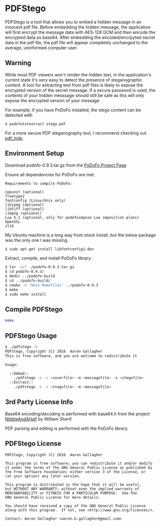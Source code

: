 # PDFStego
PDFStego is a tool that allows you to embed a hidden message in an innocent pdf file.  Before embedding the hidden message, the application will first encrypt the message data with AES-128 GCM and then encode the encrypted data as base64.  After embedding the encoded/encrpyted secret data in the pdf file, the pdf file will appear completely unchanged to the average, uninformed computer user.

## Warning
While most PDF viewers won't render the hidden text, in the application's current state it's very easy to detect the presence of steganographic content.  A tool for extracting text from pdf files is likely to expose the encrypted version of the secret message.  If a secure password is used, the contents of your hidden messsage should still be safe as this will only expose the encrypted version of your message.

For example, if you have PoDoFo installed, the stego content can be detected with

```
$ podofotxtextract stego.pdf
```

For a more secure PDF steganography tool, I recommend checking out [pdf_hide](https://github.com/ncanceill/pdf_hide).

## Environment Setup
Download podofo-0.9.3.tar.gz from the [PoDoFo Project Page](http://podofo.sourceforge.net/download.html)

Ensure all dependencies for PoDoFo are met.

```
Requirements to compile PoDoFo:

cppunit (optional)
freetype2
fontconfig (Linux/Unix only)
libjpeg (optional)
libtiff (optional)
libpng (optional)
Lua 5.1 (optional, only for podofoimpose Lua imposition plans)
OpenSSL
zlib
```

My Ubuntu machine is a long way from stock install, but the below package was the only one I was missing.

```bash
$ sudo apt-get install libfontconfig1-dev
```

Extract, compile, and install PoDoFo library.

```bash
$ tar -xvf ./podofo-0.9.3.tar.gz
$ cd podofo-0.9.3/
$ mkdir ../podofo-build
$ cd ../podofo-build/
$ cmake -G "Unix Makefiles" ../podofo-0.9.3
$ make
$ sudo make install
```

## Compile PDFStego

```bash
make
```

## PDFStego Usage

```bash
$ ./pdfstego -h
PDFStego, Copyright (C) 2016  Aaron Gallagher
This is free software, and you are welcome to redistribute it

Usage:

  ::Embed::
	./pdfstego -e -c <coverfile> -m <messagefile> -s <stegofile>
  ::Extract::
	./pdfstego -x -s <stegofile> -m <messagefile>
```

## 3rd Party License Info

Base64 encoding/decoding is performed with base64.h from the project [NibbleAndAHalf](https://github.com/superwills/NibbleAndAHalf) by William Sherif.

PDF parsing and editing is performed with the PoDoFo library.

## PDFStego License

```
PDFStego, Copyright (C) 2016  Aaron Gallagher

This program is free software; you can redistribute it and/or modify
it under the terms of the GNU General Public License as published by
the Free Software Foundation; either version 3 of the License, or
(at your option) any later version.

This program is distributed in the hope that it will be useful,
but WITHOUT ANY WARRANTY; without even the implied warranty of
MERCHANTABILITY or FITNESS FOR A PARTICULAR PURPOSE.  See the
GNU General Public License for more details.

You should have received a copy of the GNU General Public License
along with this program.  If not, see <http://www.gnu.org/licenses/>.

Contact: Aaron Gallagher <aaron.b.gallagher@gmail.com>
```
